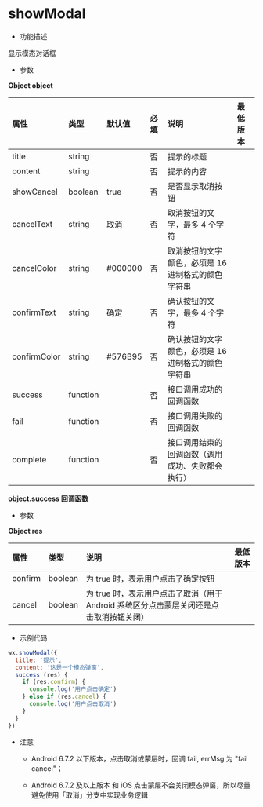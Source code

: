 # showModal

- 功能描述

显示模态对话框

- 参数

**Object object**

| 属性            | 类型     | 默认值  | 必填 | 说明                                               | 最低版本                                                     |
| :-------------- | :------- | :------ | :--- | :------------------------------------------------- | :----------------------------------------------------------- |
| title           | string   |         | 否   | 提示的标题                                         |                                                              |
| content         | string   |         | 否   | 提示的内容                                         |                                                              |
| showCancel      | boolean  | true    | 否   | 是否显示取消按钮                                   |                                                              |
| cancelText      | string   | 取消    | 否   | 取消按钮的文字，最多 4 个字符                      |                                                              |
| cancelColor     | string   | #000000 | 否   | 取消按钮的文字颜色，必须是 16 进制格式的颜色字符串 |                                                              |
| confirmText     | string   | 确定    | 否   | 确认按钮的文字，最多 4 个字符                      |                                                              |
| confirmColor    | string   | #576B95 | 否   | 确认按钮的文字颜色，必须是 16 进制格式的颜色字符串 |                                                              |
| success         | function |         | 否   | 接口调用成功的回调函数                             |                                                              |
| fail            | function |         | 否   | 接口调用失败的回调函数                             |                                                              |
| complete        | function |         | 否   | 接口调用结束的回调函数（调用成功、失败都会执行）   |                                                              |

**object.success 回调函数**

- 参数

**Object res**

| 属性    | 类型    | 说明                                                         | 最低版本                                                     |
| :------ | :------ | :----------------------------------------------------------- | :----------------------------------------------------------- |
| confirm | boolean | 为 true 时，表示用户点击了确定按钮                           |                                                              |
| cancel  | boolean | 为 true 时，表示用户点击了取消（用于 Android 系统区分点击蒙层关闭还是点击取消按钮关闭） |    |

- 示例代码

```js
wx.showModal({
  title: '提示',
  content: '这是一个模态弹窗',
  success (res) {
    if (res.confirm) {
      console.log('用户点击确定')
    } else if (res.cancel) {
      console.log('用户点击取消')
    }
  }
})
```

- 注意

  - Android 6.7.2 以下版本，点击取消或蒙层时，回调 fail, errMsg 为 "fail cancel"；

  - Android 6.7.2 及以上版本 和 iOS 点击蒙层不会关闭模态弹窗，所以尽量避免使用「取消」分支中实现业务逻辑